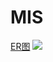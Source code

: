 # MIS
[ER图]('https://github.com/Tom15King/MIS/1.jpg)
<img src="https://github.com/Tom15King/MIS/1.jpg" />
